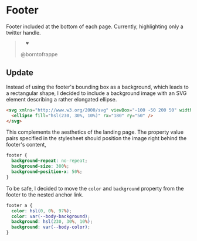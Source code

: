 # Footer

Footer included at the bottom of each page. Currently, highlighting only a twitter handle.

>       ♥
>
> @borntofrappe

## Update

Instead of using the footer's bounding box as a background, which leads to a rectangular shape, I decided to include a background image with an SVG element describing a rather elongated ellipse.

```html
<svg xmlns="http://www.w3.org/2000/svg" viewBox="-100 -50 200 50" width="200" height="50">
  <ellipse fill="hsl(230, 30%, 10%)" rx="180" ry="50" />
</svg>
```

This complements the aesthetics of the landing page. The property value pairs specified in the stylesheet should position the image right behind the footer's content,

```css
footer {
  background-repeat: no-repeat;
  background-size: 300%;
  background-position-x: 50%;
}
```

To be safe, I decided to move the `color` and `background` property from the footer to the nested anchor link.

```css
footer a {
  color: hsl(0, 0%, 97%);
  color: var(--body-background);
  background: hsl(230, 30%, 10%);
  background: var(--body-color);
}
```
